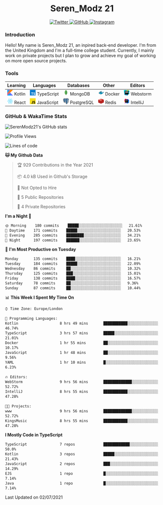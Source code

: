 <div align="center">
  <h1>Seren_Modz 21</h1>
  <a href="https://twitter.com/SerenModz21">
    <img alt="Twitter" src="https://img.shields.io/badge/twitter%20-%231DA1F2.svg?&style=for-the-badge&logo=Twitter&logoColor=white">
  </a>
  <a href="https://github.com/SerenModz21">
    <img alt="GitHub" src="https://img.shields.io/badge/github%20-%23121011.svg?&style=for-the-badge&logo=github&logoColor=white">
  </a>
  <a href="https://www.instagram.com/serenmodz21">
    <img alt="Instagram" src="https://img.shields.io/badge/instagram%20-%23E4405F.svg?&style=for-the-badge&logo=Instagram&logoColor=white">
  </a>
</div>

### Introduction

Hello! My name is Seren_Modz 21, an inpired back-end developer. I'm from the United Kingdom and I'm a full-time college student. Currently, I mainly work on private projects but I plan to grow and achieve my goal of working on more open source projects. 

### Tools

 **Learning**                                        | **Languages**                                               | **Databases**                                               | **Other**                                           | **Editors**                                                  
-----------------------------------------------------|-------------------------------------------------------------|-------------------------------------------------------------|-----------------------------------------------------|--------------------------------------------------------------
 <img width="19px" src="./assets/kotlin.svg"> Kotlin | <img width="19px" src="./assets/typescript.svg"> TypeScript | <img width="19px" src="./assets/mongodb.svg"> MongoDB       | <img width="19px" src="./assets/docker.svg"> Docker | <img width="19px" src="./assets/webstorm.svg"> Webstorm      
 <img width="19px" src="./assets/react.svg"> React   | <img width="19px" src="./assets/javascript.svg"> JavaScript | <img width="19px" src="./assets/postgresql.svg"> PostgreSQL | <img width="19px" src="./assets/redis.svg"> Redis   | <img width="19px" src="./assets/intellij-idea.svg"> IntelliJ 

### GitHub & WakaTime Stats

![SerenModz21's GitHub stats](https://github-readme-stats.vercel.app/api?username=SerenModz21&show_icons=true&theme=dark)

<!--START_SECTION:waka-->
![Profile Views](http://img.shields.io/badge/Profile%20Views-1-blue)

![Lines of code](https://img.shields.io/badge/From%20Hello%20World%20I%27ve%20Written-23095%20lines%20of%20code-blue)

**🐱 My Github Data** 

> 🏆 929 Contributions in the Year 2021
 > 
> 📦 4.0 kB Used in Github's Storage 
 > 
> 🚫 Not Opted to Hire
 > 
> 📜 5 Public Repositories 
 > 
> 🔑 4 Private Repositories  
 > 
**I'm a Night 🦉** 

```text
🌞 Morning    180 commits    █████░░░░░░░░░░░░░░░░░░░░   21.61% 
🌆 Daytime    171 commits    █████░░░░░░░░░░░░░░░░░░░░   20.53% 
🌃 Evening    285 commits    ████████░░░░░░░░░░░░░░░░░   34.21% 
🌙 Night      197 commits    ██████░░░░░░░░░░░░░░░░░░░   23.65%

```
📅 **I'm Most Productive on Tuesday** 

```text
Monday       135 commits    ████░░░░░░░░░░░░░░░░░░░░░   16.21% 
Tuesday      184 commits    █████░░░░░░░░░░░░░░░░░░░░   22.09% 
Wednesday    86 commits     ██░░░░░░░░░░░░░░░░░░░░░░░   10.32% 
Thursday     125 commits    ███░░░░░░░░░░░░░░░░░░░░░░   15.01% 
Friday       138 commits    ████░░░░░░░░░░░░░░░░░░░░░   16.57% 
Saturday     78 commits     ██░░░░░░░░░░░░░░░░░░░░░░░   9.36% 
Sunday       87 commits     ██░░░░░░░░░░░░░░░░░░░░░░░   10.44%

```


📊 **This Week I Spent My Time On** 

```text
⌚︎ Time Zone: Europe/London

💬 Programming Languages: 
Kotlin                   8 hrs 49 mins       ███████████░░░░░░░░░░░░░░   46.74% 
TypeScript               3 hrs 57 mins       █████░░░░░░░░░░░░░░░░░░░░   21.01% 
Docker                   1 hr 55 mins        ██░░░░░░░░░░░░░░░░░░░░░░░   10.17% 
JavaScript               1 hr 48 mins        ██░░░░░░░░░░░░░░░░░░░░░░░   9.56% 
YAML                     1 hr 10 mins        █░░░░░░░░░░░░░░░░░░░░░░░░   6.23%

🔥 Editors: 
WebStorm                 9 hrs 56 mins       █████████████░░░░░░░░░░░░   52.72% 
IntelliJ                 8 hrs 55 mins       ███████████░░░░░░░░░░░░░░   47.28%

🐱‍💻 Projects: 
www                      9 hrs 56 mins       █████████████░░░░░░░░░░░░   52.72% 
KingsMusic               8 hrs 55 mins       ███████████░░░░░░░░░░░░░░   47.28%

```

**I Mostly Code in TypeScript** 

```text
TypeScript               7 repos             ████████████░░░░░░░░░░░░░   50.0% 
Kotlin                   3 repos             █████░░░░░░░░░░░░░░░░░░░░   21.43% 
JavaScript               2 repos             ███░░░░░░░░░░░░░░░░░░░░░░   14.29% 
EJS                      1 repo              █░░░░░░░░░░░░░░░░░░░░░░░░   7.14% 
Java                     1 repo              █░░░░░░░░░░░░░░░░░░░░░░░░   7.14%

```



 Last Updated on 02/07/2021
<!--END_SECTION:waka-->
